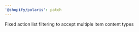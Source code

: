```yaml
---
'@shopify/polaris': patch
---
```


Fixed action list filtering to accept multiple item content types
